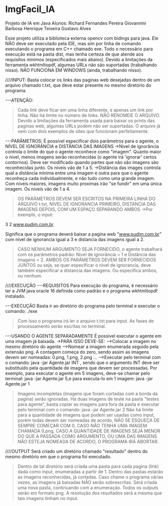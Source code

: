 # ImgFacil_IA
Projeto de IA em Java
Alunos: Richard Fernandes Pereira
Giovannini Barbosa
Henrique Teixeira
Gustavo Alves

Esse projeto utiliza a biblioteca externa opencv com bidings para java. Ele NÃO deve ser executado pela IDE, mas sim por linha de comando executando o programa em C++ chamado exe. Todo o necessário para execução está na pasta dist, mas tenha certeza de que atende aos requisitos minimos (especificados mais abaixo). Devido a limitações da ferramenta wkhtmltopdf, algumas URLs não são suportadas (trabalhando nisso). NÃO FUNCIONA EM WINDOWS (ainda, trabalhando nisso).

////INPUT:
Basta colocar os links das paginas web desejadas dentro de um arquivo chamado t.txt, que deve estar presente no mesmo diretório do programa.

---ATENÇÃO:
>Cada link deve ficar em uma linha diferente, e apenas um link por linha.
>Não há limite no número de links.
>NÃO RENOMEIE O ARQUIVO.
>Devido a limitações da ferramenta usada para baixar os prints das paginas web, algumas URLs podem não ser suportadas.
>O arquivo já vem com dois exemplos de sites que funcionam perfeitamente.

---PARÂMETROS:
É possível especificar dois parâmetros para o agente, o NÍVEL DE IGNORÂNCIA e DISTÂNCIA DAS IMAGENS
->Nivel de ignorância controla o limite do que o agente reconhece como "imagem". Quanto maior o nível, menos imagens serão reconhecidas (o agente irá 'ignorar' certos contornos). Deve ser modificado quando partes que não são imagens são reconhecidas junto. Os níveis vão de 1 a 5.
->Distância das images controla qual a distância mínima entre uma imagem e outra para que o agente reconheça cada individualmente, e não tudo como uma grande imagem. Com níveis maiores, imagens muito proximas irão "se fundir" em uma única imagem. Os níveis vão de 1 a 4.
>OS PARÂMETROS DEVEM SER ESCRITOS NA PRIMEIRA LINHA DO ARQUIVO t.txt, NIVEL DE IGNORANCIA PRIMEIRO, DISTANCIA DAS IMAGENS DEPOIS, COM UM ESPAÇO SEPARANDO AMBOS
->Por exemplo, o input:

3 2
www.pudim.com.br

Significa que o programa deverá baixar a pagina web "www.pudim.com.br" com nível de ignorancia igual a 3 e distancia das imagens igual a 2.
>CASO NENHUM ARGUMENTO SEJA FORNECIDO, o agente trabalhará com os parâmetros padrão: Nivel de ignorância = 1 e Distância das imagens = 2.
>AMBOS OS PARÂMETROS DEVEM SER FORNECIDOS JUNTOS ou seja, se quer especificar o nivel de ignorancia, deve também especificar a distancia das imagens. Ou especifica ambos, ou nenhum.

////EXECUÇÃO
---REQUISITOS
Para execução do programa, é necessário ter a JVM java oracle 16 definida como padrão e o programa wkhtmltopdf instalado.

---EXECUÇÃO
Basta ir ao diretório do programa pelo terminal e executar o comando: ./exe
>Com isso o programa irá ler o arquivo t.txt para input.
>As fases de processamento serão escritas no terminal.

---USANDO O AGENTE SEPARADAMENTE
É possível executar o agente em uma imagem já baixada.
->PARA ISSO DEVE-SE:
-->Colocar a imagem no mesmo diretório do agente
-->Nomear a imagem enumerada seguido pela extensão png. A contagem começa do zero, sendo assim as imagens devem ser nomeadas: 0.png, 1.png, 2.png ...
-->Executar pelo terminal com o comando: java -jar Agente.jar INT , sendo que o argumento INT deve ser substituído pela quantidade de imagens que devem ser processadas. Por exemplo, para executar o agente em 5 imagens, deve-se chamar pelo terminal: java -jar Agente.jar 5,e para executa-lo em 1 imagem: java -jar Agente.jar 1
>Imagens incompletas (imagens que foram cortadas com a borda da pagina) serão ignoradas.
>Há duas imagens de teste na pasta "testes para agente", basta copiar as imagens para fora da pasta e executar pelo terminal com o comando: java -jar Agente.jar 2
>Não há limite para a quantidade de imagens que podem ser usadas como input, porém todas devem ser nomeadas de acordo, NÃO SE ESQUEÇA DE SEMPRE COMEÇAR COM 0, CASO NÃO TENHA UMA IMAGEM CHAMADA 0.png, CASO A QUANTIDADE DE IMAGENS SEJA MENOR DO QUE A PASSADA COMO ARGUMENTO, OU UMA DAS IMAGENS NÃO ESTEJA NOMEADA DE ACORDO, O PROGRAMA IRÁ ABORTAR.

////OUTPUT
Será criado um diretório chamado "resultado" dentro do mesmo diretório em que o programa foi executado.
>Dentro de tal diretório será criada uma pasta para cada pagina (link) dada como input, enumeradas a partir de 1.
>Dentro das pastas estarão as imagens reconhecidas, já cortadas.
>Caso chame o programa várias vezes, as imagens já baixadas NÃO serão sobrescritas. Será criada uma nova pasta, continuando com a enumeração.
>Todos os outputs serão em formato png.
>A resolução dos resultados será a mesma que tais imagens tinham no input.
